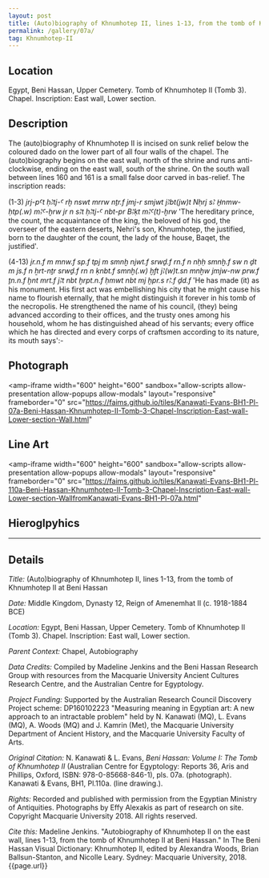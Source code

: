 ```yaml
---
layout: post
title: (Auto)biography of Khnumhotep II, lines 1-13, from the tomb of Khnumhotep II at Beni Hassan
permalink: /gallery/07a/
tag: Khnumhotep-II
---
```


## Location

Egypt, Beni Hassan, Upper Cemetery. Tomb of Khnumhotep II (Tomb 3). Chapel. Inscription: East wall, Lower section.

## Description

The (auto)biography of Khnumhotep II is incised on sunk relief below the coloured dado on the lower part of all four walls of the chapel. The (auto)biography begins on the east wall, north of the shrine and runs anti-clockwise, ending on the east wall, south of the shrine. On the south wall between lines 160 and 161 is a small false door carved in bas-relief. The inscription reads:

(1-3) *jrj-pꜤt ḥꜢtj-Ꜥ rḫ nswt mrrw nṯr.f jmj-r smjwt jꜢbt(jw)t Nḥrj sꜢ H̱nmw-ḥtp(.w) mꜢꜤ-ḫrw jr n sꜢt ḥꜢtj-Ꜥ nbt-pr BꜢḳt mꜢꜤ(t)-ḫrw* 'The hereditary prince, the count, the acquaintance of the king, the beloved of his god, the overseer of the eastern deserts, Nehri's son, Khnumhotep, the justified, born to the daughter of the count, the lady of the house, Baqet, the justified'.

(4-13) *jr.n.f m mnw.f sp.f tpj m smnḫ njwt.f srwḏ.f rn.f n nḥḥ smnḫ.f sw n ḏt m js.f n ẖrt-nṯr srwḏ.f rn n ḳnbt.f smnḫ(.w) ḫft jꜢ(w)t.sn mnḫw jmjw-nw prw.f ṯn.n.f ḫnt mrt.f jꜢt nbt ḫrpt.n.f ḥmwt nbt mj ḫpr.s rꜢ.f ḏd.f* 'He has made (it) as his monument. His first act was embellishing his city that he might cause his name to flourish eternally, that he might distinguish it forever in his tomb of the necropolis. He strengthened the name of his council, (they) being advanced according to their offices, and the trusty ones among his household, whom he has distinguished ahead of his servants; every office which he has directed and every corps of craftsmen according to its nature, its mouth says':-

## Photograph

<amp-iframe width="600" height="600"
sandbox="allow-scripts allow-presentation allow-popups allow-modals"
layout="responsive"
frameborder="0"
src="https://faims.github.io/tiles/Kanawati-Evans-BH1-Pl-07a-Beni-Hassan-Khnumhotep-II-Tomb-3-Chapel-Inscription-East-wall-Lower-section-Wall.html"
>
</amp-iframe>

## Line Art

<amp-iframe width="600" height="600"
sandbox="allow-scripts allow-presentation allow-popups allow-modals"
layout="responsive"
frameborder="0"
src="https://faims.github.io/tiles/Kanawati-Evans-BH1-Pl-110a-Beni-Hassan-Khnumhotep-II-Tomb-3-Chapel-Inscription-East-wall-Lower-section-WallfromKanawati-Evans-BH1-Pl-07a.html"
>
</amp-iframe>

## Hieroglpyhics

<amp-img width=406 height=194 layout="responsive" src="/assets/images/MQ.KEBH1.07a.svg"></amp-img>

<hr/>

## Details

*Title:* (Auto)biography of Khnumhotep II, lines 1-13, from the tomb of Khnumhotep II at Beni Hassan

*Date:* Middle Kingdom, Dynasty 12, Reign of Amenemhat II (c. 1918-1884 BCE)

*Location:* Egypt, Beni Hassan, Upper Cemetery. Tomb of Khnumhotep II (Tomb 3). Chapel. Inscription: East wall, Lower section.

*Parent Context:* Chapel, Autobiography

*Data Credits:* Compiled by Madeline Jenkins and the Beni Hassan Research Group with resources from the Macquarie University Ancient Cultures Research Centre, and the Australian Centre for Egyptology.

*Project Funding:* Supported by the Australian Research Council Discovery Project scheme: DP160102223 "Measuring meaning in Egyptian art: A new approach to an intractable problem" held by N. Kanawati (MQ), L. Evans (MQ), A. Woods (MQ) and J. Kamrin (Met), the Macquarie University Department of Ancient History, and the Macquarie University Faculty of Arts.

*Original Citation:* N. Kanawati & L. Evans, *Beni Hassan: Volume I: The Tomb of Khnumhotep II* (Australian
Centre for Egyptology: Reports 36, Aris and Phillips, Oxford, ISBN: 978-0-85668-846-1), pls. 07a. (photograph).
Kanawati & Evans, BH1, Pl.110a. (line drawing.).

*Rights:* Recorded and published with permission from the Egyptian Ministry of Antiquities. Photographs by Effy Alexakis as part of research on site. Copyright Macquarie University 2018. All rights reserved.

*Cite this:* Madeline Jenkins. "Autobiography of Khnumhotep II on the east wall, lines 1-13, from the tomb of
Khnumhotep II at Beni Hassan." In The Beni Hassan Visual Dictionary: Khnumhotep II, edited by Alexandra
Woods, Brian Ballsun-Stanton, and Nicolle Leary. Sydney: Macquarie University, 2018. {{page.url}}


<!-- src="https://tiles.benihassan.com/Kanawati-Evans-BH1-Pl-02a-Beni-Hassan-Khnumhotep-II-Tomb-3-Portico-Architectural-feature-East-wall-Middle-section-Doorway.html" -->